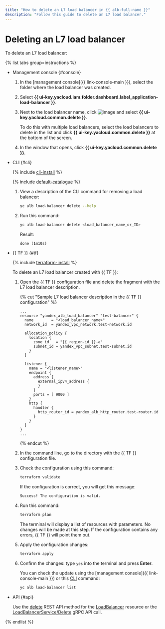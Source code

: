 ```yaml
---
title: "How to delete an L7 load balancer in {{ alb-full-name }}"
description: "Follow this guide to delete an L7 load balancer."
---
```


# Deleting an L7 load balancer

To delete an L7 load balancer:

{% list tabs group=instructions %}

- Management console {#console}

  1. In the [management console]({{ link-console-main }}), select the folder where the load balancer was created.
  1. Select **{{ ui-key.yacloud.iam.folder.dashboard.label_application-load-balancer }}**.
  1. Next to the load balancer name, click ![image](../../_assets/console-icons/ellipsis.svg) and select **{{ ui-key.yacloud.common.delete }}**.

     To do this with multiple load balancers, select the load balancers to delete in the list and click **{{ ui-key.yacloud.common.delete }}** at the bottom of the screen.
  1. In the window that opens, click **{{ ui-key.yacloud.common.delete }}**.

- CLI {#cli}

  {% include [cli-install](../../_includes/cli-install.md) %}

  {% include [default-catalogue](../../_includes/default-catalogue.md) %}

  1. View a description of the CLI command for removing a load balancer:

     ```bash
     yc alb load-balancer delete --help
     ```

  1. Run this command:

     ```bash
     yc alb load-balancer delete <load_balancer_name_or_ID>
     ```

     Result:

     ```text
     done (1m10s)
     ```

- {{ TF }} {#tf}

  {% include [terraform-install](../../_includes/terraform-install.md) %}

  To delete an L7 load balancer created with {{ TF }}:
  1. Open the {{ TF }} configuration file and delete the fragment with the L7 load balancer description.

     {% cut "Sample L7 load balancer description in the {{ TF }} configuration" %}

     ```hcl
     ...
     resource "yandex_alb_load_balancer" "test-balancer" {
       name        = "<load_balancer_name>"
       network_id  = yandex_vpc_network.test-network.id

       allocation_policy {
         location {
           zone_id   = "{{ region-id }}-a"
           subnet_id = yandex_vpc_subnet.test-subnet.id
         }
       }

       listener {
         name = "<listener_name>"
         endpoint {
           address {
             external_ipv4_address {
             }
           }
           ports = [ 9000 ]
         }
         http {
           handler {
             http_router_id = yandex_alb_http_router.test-router.id
           }
         }
       }
     }
     ...
     ```

     {% endcut %}

  1. In the command line, go to the directory with the {{ TF }} configuration file.
  1. Check the configuration using this command:

     ```bash
     terraform validate
     ```

     If the configuration is correct, you will get this message:

     ```bash
     Success! The configuration is valid.
     ```

  1. Run this command:

     ```bash
     terraform plan
     ```

     The terminal will display a list of resources with parameters. No changes will be made at this step. If the configuration contains any errors, {{ TF }} will point them out.
  1. Apply the configuration changes:

     ```bash
     terraform apply
     ```

  1. Confirm the changes: type `yes` into the terminal and press **Enter**.

     You can check the update using the [management console]({{ link-console-main }}) or this [CLI](../../cli/quickstart.md) command:

     ```bash
     yc alb load-balancer list
     ```

- API {#api}

  Use the [delete](../api-ref/LoadBalancer/delete.md) REST API method for the [LoadBalancer](../api-ref/LoadBalancer/index.md) resource or the [LoadBalancerService/Delete](../api-ref/grpc/load_balancer_service.md#Delete) gRPC API call.

{% endlist %}